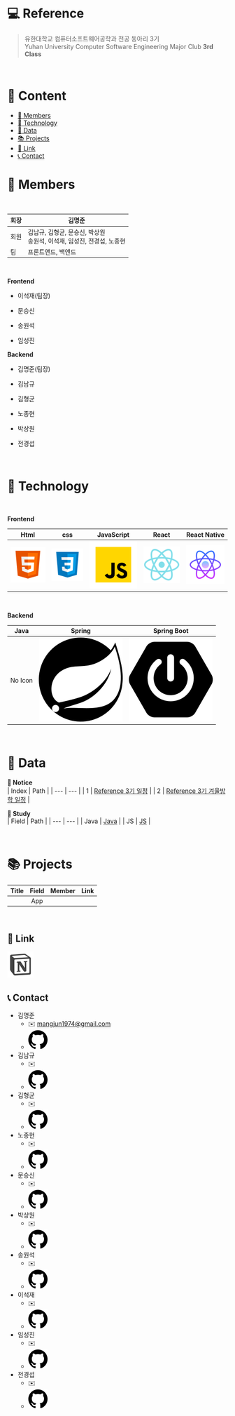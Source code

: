 # :computer: Reference
> 유한대학교 컴퓨터소프트웨어공학과 전공 동아리 3기   
Yuhan University Computer Software Engineering Major Club **3rd Class**   

<br>

# 📖 Content
- [🙌 Members](#🙌-members)
- [🔧 Technology](#🔧-technology)
- [🔎 Data](#🔎-data)
- [📚 Projects](#📚-projects)
- [🔗 Link](#🔗-link)
- [📞 Contact](#📞-contact)

# 🙌 Members

<br>

| 회장 | 김명준 |
| --- | --- |
| 회원 | 김남규, 김형균, 문승신, 박상원<br>송원석, 이석재, 임성진, 전경섭, 노종현 |
| 팀 | 프론트앤드, 백앤드 |

<br>

**Frontend**   

* 이석재(팀장)   

* 문승신   

* 송원석   

* 임성진   


**Backend**   

* 김명준(팀장)   

* 김남규   

* 김형균   

* 노종현   

* 박상원   

* 전경섭   


<br>

# 🔧 Technology

<br>

**Frontend**

|  Html   |  css   | JavaScript |  React   |  React Native  |
| :-----: | :----: | :--------: | :------: | :------------: |
| ![html] | ![css] |   ![js]    | ![react] | ![reactNative] |

<br>

**Backend**

|  Java   |   Spring  |  Spring Boot  |
| :-----: | :-------: | :-----------: |
| No Icon | ![spring] | ![springBoot] |

<br>

# 🔎 Data

**📢 Notice**   
| Index | Path |
| --- | --- |
| 1 | [Reference 3기 일정](https://github.com/Mangjun/Reference_3/blob/main/data/notice/%EB%A0%88%ED%8D%BC%EB%9F%B0%EC%8A%A4_3%EA%B8%B0_%EC%9D%BC%EC%A0%95.pdf) |
| 2 | [Reference 3기 겨울방학 일정](https://github.com/Mangjun/Reference_3/blob/main/data/notice/%EB%A0%88%ED%8D%BC%EB%9F%B0%EC%8A%A4_3%EA%B8%B0_%EA%B2%A8%EC%9A%B8%EB%B0%A9%ED%95%99_%EC%9D%BC%EC%A0%95.pdf) |

**📘 Study**   
| Field | Path |
| --- | --- |
| Java | [Java]() |
| JS | [JS]() |

<br>

# 📚 Projects

| Title | Field | Member | Link |
| :---: | :---: | :--- | :--- |
|  | App |  |  |

<br>

## 🔗 Link

[![notion]](https://www.notion.so/Main-a6b31a22f81845d88352453378da81be?pvs=4)

## 📞 Contact

* 김명준
    - ✉️ mangjun1974@gmail.com
    - [![github]](https://github.com/Mangjun)
* 김남규
    - ✉️ 
    - [![github]]()
* 김형균
    - ✉️ 
    - [![github]]()
* 노종현
    - ✉️ 
    - [![github]]()
* 문승신
    - ✉️ 
    - [![github]]()
* 박상원
    - ✉️ 
    - [![github]]()
* 송원석
    - ✉️ 
    - [![github]]()
* 이석재
    - ✉️ 
    - [![github]]()
* 임성진
    - ✉️ 
    - [![github]]()
* 전경섭
    - ✉️ 
    - [![github]]()

<!-- Stack Icon Refernces -->

[html]: /images/stack/html.svg
[css]: /images/stack/css.svg
[js]: /images/stack/javascript.svg


[react]: /images/stack/react.svg
[reactNative]: /images/stack/react-native.svg
[node]: /images/stack/node.svg

[spring]: /images/stack/spring.svg
[springBoot]: /images/stack/springboot.svg

[notion]: /images/stack/notion.svg
[github]: /images/stack/github.svg